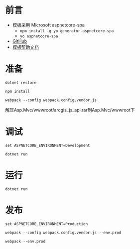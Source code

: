 # 前言
* 模板采用 Microsoft aspnetcore-spa
  * `npm install -g yo generator-aspnetcore-spa`
  * `yo aspnetcore-spa`
* [GitHub](https://github.com/aspnet/JavaScriptServices)
* [模板帮助文档](http://blog.stevensanderson.com/2016/05/02/angular2-react-knockout-apps-on-aspnet-core/)

# 准备
`dotnet restore`

`npm install`

`webpack --config webpack.config.vendor.js`

解压Asp.Mvc/wwwroot/arcgis_js_api.rar到Asp.Mvc/wwwroot下


# 调试
`set ASPNETCORE_ENVIRONMENT=Development`

`dotnet run`


# 运行
`dotnet run`


# 发布
`set ASPNETCORE_ENVIRONMENT=Production`

`webpack --config webpack.config.vendor.js --env.prod`

`webpack --env.prod`